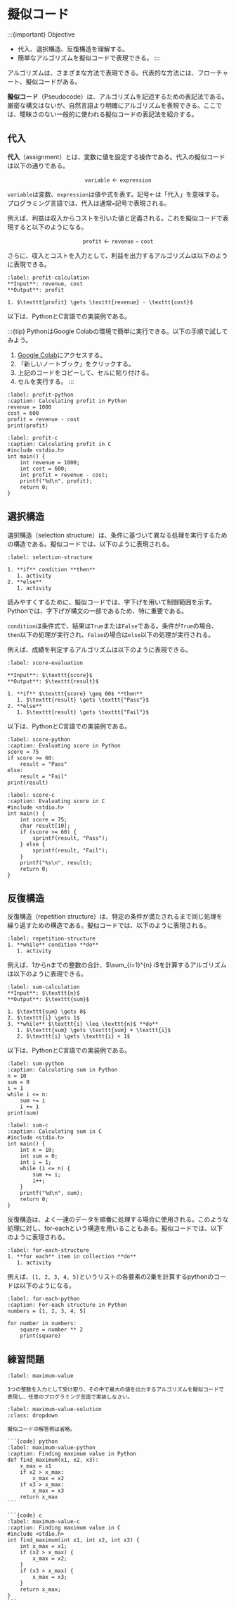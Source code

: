 # 擬似コード

:::{important} Objective 
- 代入、選択構造、反復構造を理解する。
- 簡単なアルゴリズムを擬似コードで表現できる。
:::

アルゴリズムは、さまざまな方法で表現できる。代表的な方法には、フローチャート、擬似コードがある。

**擬似コード**（Pseudocode）は、アルゴリズムを記述するための表記法である。厳密な構文はないが、自然言語より明確にアルゴリズムを表現できる。ここでは、曖昧さのない一般的に使われる擬似コードの表記法を紹介する。

## 代入

**代入**（assignment）とは、変数に値を設定する操作である。代入の擬似コードは以下の通りである。

$$
\texttt{variable} \gets \texttt{expression}
$$

$\texttt{variable}$は変数、$\texttt{expression}$は値や式を表す。記号$\gets$は「代入」を意味する。プログラミング言語では、代入は通常`=`記号で表現される。

例えば、利益は収入からコストを引いた値と定義される。これを擬似コードで表現すると以下のようになる。

$$\texttt{profit} \gets \texttt{revenue} - \texttt{cost}$$

さらに、収入とコストを入力として、利益を出力するアルゴリズムは以下のように表現できる。

```{prf:algorithm} 利益計算
:label: profit-calculation
**Input**: revenue, cost   
**Output**: profit

1. $\texttt{profit} \gets \texttt{revenue} - \texttt{cost}$
```

以下は、PythonとC言語での実装例である。

:::{tip}
PythonはGoogle Colabの環境で簡単に実行できる。以下の手順で試してみよう。

1. [Google Colab](https://colab.research.google.com/)にアクセスする。
2. 「新しいノートブック」をクリックする。
3. 上記のコードをコピーして、セルに貼り付ける。
4. セルを実行する。
:::

```{code} python
:label: profit-python
:caption: Calculating profit in Python
revenue = 1000
cost = 600
profit = revenue - cost
print(profit)
```

```{code} c
:label: profit-c
:caption: Calculating profit in C
#include <stdio.h>
int main() {
    int revenue = 1000;
    int cost = 600;
    int profit = revenue - cost;
    printf("%d\n", profit);
    return 0;
}
```

## 選択構造

選択構造（selection structure）は、条件に基づいて異なる処理を実行するための構造である。擬似コードでは、以下のように表現される。

```{prf:algorithm} selection structure
:label: selection-structure

1. **if** condition **then**
   1. activity
2. **else**
   1. activity
```

読みやすくするために、擬似コードでは、字下げを用いて制御範囲を示す。Pythonでは、字下げが構文の一部であるため、特に重要である。

`condition`は条件式で、結果は`True`または`False`である。条件が`True`の場合、`then`以下の処理が実行され、`False`の場合は`else`以下の処理が実行される。

例えば、成績を判定するアルゴリズムは以下のように表現できる。

```{prf:algorithm} 成績判定
:label: score-evaluation

**Input**: $\texttt{score}$   
**Output**: $\texttt{result}$

1. **if** $\texttt{score} \geq 60$ **then**
   1. $\texttt{result} \gets \texttt{"Pass"}$
2. **else**
   1. $\texttt{result} \gets \texttt{"Fail"}$
```

以下は、PythonとC言語での実装例である。

```{code} python
:label: score-python
:caption: Evaluating score in Python
score = 75
if score >= 60:
    result = "Pass"
else:
    result = "Fail"
print(result)
```

```{code} c
:label: score-c
:caption: Evaluating score in C
#include <stdio.h>
int main() {
    int score = 75;
    char result[10];
    if (score >= 60) {
        sprintf(result, "Pass");
    } else {
        sprintf(result, "Fail");
    }
    printf("%s\n", result);
    return 0;
}
```

## 反復構造

反復構造（repetition structure）は、特定の条件が満たされるまで同じ処理を繰り返すための構造である。擬似コードでは、以下のように表現される。

```{prf:algorithm} repetition structure
:label: repetition-structure
1. **while** condition **do**
   1. activity
```

例えば、1からnまでの整数の合計、$\sum_{i=1}^{n} i$を計算するアルゴリズムは以下のように表現できる。

```{prf:algorithm} 合計計算
:label: sum-calculation
**Input**: $\texttt{n}$   
**Output**: $\texttt{sum}$

1. $\texttt{sum} \gets 0$
2. $\texttt{i} \gets 1$
3. **while** $\texttt{i} \leq \texttt{n}$ **do**
   1. $\texttt{sum} \gets \texttt{sum} + \texttt{i}$
   2. $\texttt{i} \gets \texttt{i} + 1$
```

以下は、PythonとC言語での実装例である。

```{code} python
:label: sum-python
:caption: Calculating sum in Python
n = 10
sum = 0
i = 1
while i <= n:
    sum += i
    i += 1
print(sum)
```

```{code} c
:label: sum-c
:caption: Calculating sum in C
#include <stdio.h>
int main() {
    int n = 10;
    int sum = 0;
    int i = 1;
    while (i <= n) {
        sum += i;
        i++;
    }
    printf("%d\n", sum);
    return 0;
}
```

反復構造は、よく一連のデータを順番に処理する場合に使用される。このような処理に対し、for-eachという構造を用いることもある。擬似コードでは、以下のように表現される。

```{prf:algorithm} for-each structure
:label: for-each-structure
1. **for each** item in collection **do**
   1. activity
```

例えば、`[1, 2, 3, 4, 5]`というリストの各要素の2乗を計算するpythonのコードは以下のようになる。

```{code} python
:label: for-each-python
:caption: For-each structure in Python
numbers = [1, 2, 3, 4, 5]

for number in numbers:
    square = number ** 2
    print(square)
```


## 練習問題

```{exercise}
:label: maximum-value

3つの整数を入力として受け取り、その中で最大の値を出力するアルゴリズムを擬似コードで表現し、任意のプログラミング言語で実装しなさい。
```

````{solution} maximum-value
:label: maximum-value-solution
:class: dropdown

擬似コードの解答例は省略。

```{code} python
:label: maximum-value-python
:caption: Finding maximum value in Python
def find_maximum(x1, x2, x3):
    x_max = x1
    if x2 > x_max:
        x_max = x2
    if x3 > x_max:
        x_max = x3
    return x_max
```

```{code} c
:label: maximum-value-c
:caption: Finding maximum value in C
#include <stdio.h>
int find_maximum(int x1, int x2, int x3) {
    int x_max = x1;
    if (x2 > x_max) {
        x_max = x2;
    }
    if (x3 > x_max) {
        x_max = x3;
    }
    return x_max;
}
```
````


